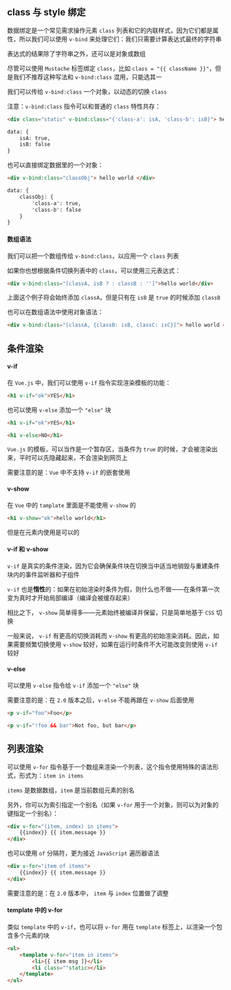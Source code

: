 ## class 与 style 绑定

数据绑定是一个常见需求操作元素 `class` 列表和它的内联样式，因为它们都是属性，所以我们可以使用 `v-bind` 来处理它们：我们只需要计算表达式最终的字符串

表达式的结果除了字符串之外，还可以是对象或数组

尽管可以使用 `Mustache` 标签绑定 `class`，比如 `class = "{{ className }}"`，但是我们不推荐这种写法和 `v-bind:class` 混用，只能选其一

我们可以传给 `v-bind:class` 一个对象，以动态的切换 `class`

注意：`v-bind:class` 指令可以和普通的 `class` 特性共存：

```html
<div class="static" v-bind:class="{'class-a': isA, 'class-b': isB}"> hello world </div>

data: {
    isA: true,
    isB: false
}
```

也可以直接绑定数据里的一个对象：

```html
<div v-bind:class="classObj"> hello world </div>

data: {
    classObj: {
        'class-a': true,
        'class-b': false
    }
}
```


#### 数组语法

我们可以把一个数组传给 `v-bind:class`，以应用一个 `class` 列表

如果你也想根据条件切换列表中的 `class`，可以使用三元表达式：

```html
<div v-bind:class="[classA, isB ? : classB : '']">hello world</div>
```

上面这个例子将会始终添加 `classA`，但是只有在 `isB` 是 `true` 的时候添加 `classB`


也可以在数组语法中使用对象语法：

```html
<div v-bind:class="[classA, {classB: isB, classC: isC}]"> hello world </div>
```


## 条件渲染

#### v-if

在 `Vue.js` 中，我们可以使用 `v-if` 指令实现渲染模板的功能：

```html
<h1 v-if="ok">YES</h1>
```

也可以使用 `v-else` 添加一个 `"else"` 块

```html
<h1 v-if="ok">YES</h1>

<h1 v-else>NO</h1>
```

`Vue.js` 的模板，可以当作是一个暂存区，当条件为 `true` 的时候，才会被渲染出来，平时可以先隐藏起来，不会渲染到网页上

需要注意的是：`Vue` 中不支持 `v-if` 的嵌套使用


#### v-show

在 `Vue` 中的 `tamplate` 里面是不能使用 `v-show` 的

```html
<h1 v-show="ok">hello world</h1>
```

但是在元素内使用是可以的


#### v-if 和 v-show

`v-if` 是真实的条件渲染，因为它会确保条件块在切换当中适当地销毁与重建条件块内的事件监听器和子组件

`v-if` 也是**惰性**的：如果在初始渲染时条件为假，则什么也不做——在条件第一次变为真时才开始局部编译（编译会被缓存起来）

相比之下， `v-show` 简单得多——元素始终被编译并保留，只是简单地基于 `CSS` 切换

一般来说， `v-if` 有更高的切换消耗而 `v-show` 有更高的初始渲染消耗。因此，如果需要频繁切换使用 `v-show` 较好，如果在运行时条件不大可能改变则使用 `v-if` 较好


#### v-else

可以使用 `v-else` 指令给 `v-if` 添加一个 `"else"` 块

需要注意的是：在 `2.0` 版本之后，`v-else` 不能再跟在 `v-show` 后面使用

```html
<p v-if="foo">Foo</p>

<p v-if="!foo && bar">Not foo, but bar</p>
```



## 列表渲染

可以使用 `v-for` 指令基于一个数组来渲染一个列表，这个指令使用特殊的语法形式，形式为：`item in items`

`items` 是数据数组，`item` 是当前数组元素的别名

另外，你可以为索引指定一个别名（如果 `v-for` 用于一个对象，则可以为对象的键指定一个别名）：

```html
<div v-for="(item, index) in items">
    {{index}} {{ item.message }}
</div>
```

也可以使用 `of` 分隔符，更为接近 `JavaScript` 遍历器语法

```html
<div v-for="item of items">
    {{index}} {{ item.message }}
</div>
```

需要注意的是：在 `2.0` 版本中， `item` 与 `index` 位置做了调整 

#### template 中的 v-for

类似 `template` 中的 `v-if`，也可以将 `v-for` 用在 `template` 标签上，以渲染一个包含多个元素的块

```html
<ul>
    <template v-for="item in items">
        <li>{{ item msg ]}</li>
        <li class=""static></li>
    </template>
</ul>
```

